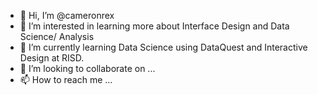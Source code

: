 - 👋 Hi, I’m @cameronrex
- 👀 I’m interested in learning more about Interface Design and Data Science/ Analysis
- 🌱 I’m currently learning Data Science using DataQuest and Interactive Design at RISD.
- 💞️ I’m looking to collaborate on ...
- 📫 How to reach me ...

<!---
cameronrex/cameronrex is a ✨ special ✨ repository because its `README.md` (this file) appears on your GitHub profile.
You can click the Preview link to take a look at your changes.
--->
